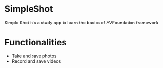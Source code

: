 # SimpleShot
Simple Shot it's a study app to learn the basics of AVFoundation framework


Functionalities
===========

 - Take and save photos
 - Record and save videos
